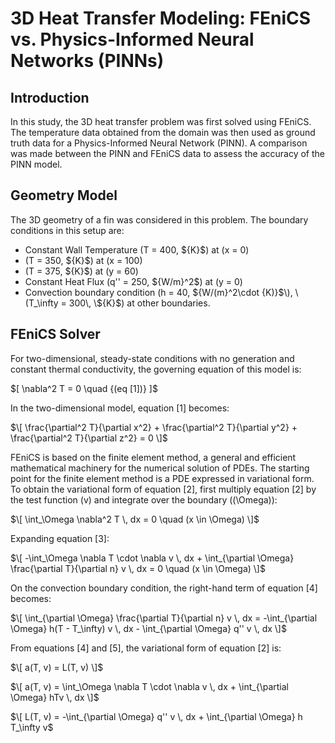# 3D Heat Transfer Modeling: FEniCS vs. Physics-Informed Neural Networks (PINNs)

## Introduction

In this study, the 3D heat transfer problem was first solved using FEniCS. The temperature data obtained from the domain was then used as ground truth data for a Physics-Informed Neural Network (PINN). A comparison was made between the PINN and FEniCS data to assess the accuracy of the PINN model.

## Geometry Model

The 3D geometry of a fin was considered in this problem. The boundary conditions in this setup are:
- Constant Wall Temperature \(T = 400\, \${K}$\) at \(x = 0\)
- \(T = 350\, \${K}$\) at \(x = 100\)
- \(T = 375\, \${K}$\) at \(y = 60\)
- Constant Heat Flux \(q'' = 250\, \${W/m}^2$\) at \(y = 0\)
- Convection boundary condition \(h = 40\, \${W/(m}^2\cdot \{K)}$\), \(T_\infty = 300\, \${K}$\) at other boundaries.

## FEniCS Solver

For two-dimensional, steady-state conditions with no generation and constant thermal conductivity, the governing equation of this model is:

$\[
\nabla^2 T = 0 \quad \{(eq [1])}
\]$

In the two-dimensional model, equation [1] becomes:

$\[
\frac{\partial^2 T}{\partial x^2} + \frac{\partial^2 T}{\partial y^2} + \frac{\partial^2 T}{\partial z^2} = 0
\]$

FEniCS is based on the finite element method, a general and efficient mathematical machinery for the numerical solution of PDEs. The starting point for the finite element method is a PDE expressed in variational form. To obtain the variational form of equation [2], first multiply equation [2] by the test function \(v\) and integrate over the boundary (\(\Omega\)):

$\[
\int_\Omega \nabla^2 T \, dx = 0 \quad (x \in \Omega)
\]$

Expanding equation [3]:

$\[
-\int_\Omega \nabla T \cdot \nabla v \, dx + \int_{\partial \Omega} \frac{\partial T}{\partial n} v \, dx = 0 \quad (x \in \Omega)
\]$

On the convection boundary condition, the right-hand term of equation [4] becomes:

$\[
\int_{\partial \Omega} \frac{\partial T}{\partial n} v \, dx = -\int_{\partial \Omega} h(T - T_\infty) v \, dx - \int_{\partial \Omega} q'' v \, dx
\]$

From equations [4] and [5], the variational form of equation [2] is:

$\[
a(T, v) = L(T, v)
\]$

$\[
a(T, v) = \int_\Omega \nabla T \cdot \nabla v \, dx + \int_{\partial \Omega} hTv \, dx
\]$

$\[
L(T, v) = -\int_{\partial \Omega} q'' v \, dx + \int_{\partial \Omega} h T_\infty v$
